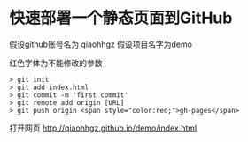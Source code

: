# 快速部署一个静态页面到GitHub

假设github账号名为 qiaohhgz
假设项目名字为demo

红色字体为不能修改的参数

```
> git init
> git add index.html
> git commit -m 'first commit'
> git remote add origin [URL]
> git push origin <span style="color:red;">gh-pages</span>
```

打开网页 http://qiaohhgz.github.io/demo/index.html


